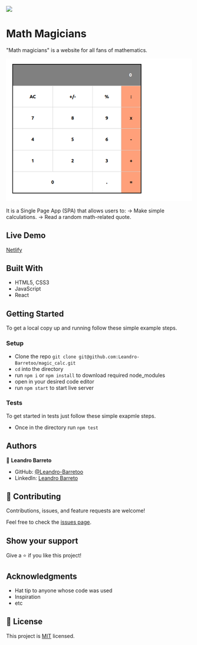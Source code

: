 ![](https://img.shields.io/badge/Microverse-blueviolet)

# Math Magicians

"Math magicians" is a website for all fans of mathematics.

![screenshot](./assets/calcphoto.png)

It is a Single Page App (SPA) that allows users to:
    -> Make simple calculations.
    -> Read a random math-related quote.
    
## Live Demo

[Netlify](https://mystifying-ramanujan-72afd0.netlify.app/)

## Built With

- HTML5, CSS3
- JavaScript
- React

## Getting Started

To get a local copy up and running follow these simple example steps.

### Setup

- Clone the repo `git clone git@github.com:Leandro-Barretoo/magic_calc.git`
- `cd` into the directory
- run `npm i` or `npm install` to download required node_modules
- open in your desired code editor
- run `npm start` to start live server

### Tests

To get started in tests just follow these simple exapmle steps.

- Once in the directory run `npm test`

## Authors

👤 **Leandro Barreto**

- GitHub: [@Leandro-Barretoo](https://github.com/Leandro-Barretoo)
- LinkedIn: [Leandro Barreto](https://linkedin.com/in/leandroobarreto/)

## 🤝 Contributing

Contributions, issues, and feature requests are welcome!

Feel free to check the [issues page](../../issues/).

## Show your support

Give a ⭐️ if you like this project!

## Acknowledgments

- Hat tip to anyone whose code was used
- Inspiration
- etc

## 📝 License

This project is [MIT](./MIT.md) licensed.
